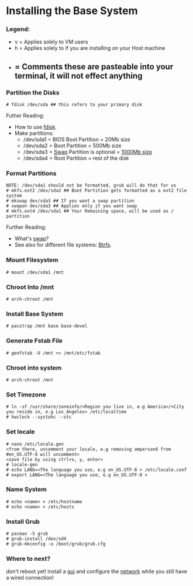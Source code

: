 # Installing the Base System
### Legend:
* v = Applies solely to VM users 
* h = Applies solely to if you are installing on your Host machine
* ## = Comments these are pasteable into your terminal, it will not effect anything

### Partition the Disks
    # fdisk /dev/sda ## this refers to your primary disk
Futher Reading:
* How to use [fdisk](https://wiki.archlinux.org/index.php/Fdisk).
* Make partitions:
    * /dev/sda1 = BIOS Boot Partition = 20Mb size
    * /dev/sda2 = Boot Partition = 500Mb size
    * /dev/sda3 = [Swap](https://wiki.archlinux.org/index.php/Swap) Partition is optional = [1000Mb size](https://wiki.archlinux.org/index.php/Swap)
    * /dev/sda4 = Root Partition = rest of the disk
### Format Partitions
    NOTE: /dev/sda1 should not be formatted, grub will do that for us
    # mkfs.ext2 /dev/sda2 ## Boot Partition gets formatted as a ext2 file system
    # mkswap dev/sda3 ## If you want a swap partition
    # swapon dev/sda3 ## Applies only if you want swap
    # mkfs.ext4 /dev/sda1 ## Your Remaining space, will be used as / partition
Further Reading:
* What's [swap](https://wiki.archlinux.org/index.php/Swap)?
* See also for different file systems: [Btrfs](http://wiki.archlinux.org/index.php/Btrfs).
### Mount Filesystem
    # mount /dev/sda1 /mnt
### Chroot Into /mnt
    # arch-chroot /mnt
### Install Base System
    # pacstrap /mnt base base-devel
### Generate Fstab File
    # genfstab -U /mnt >> /mnt/etc/fstab
### Chroot into system
    # arch-chroot /mnt
### Set Timezone
    # ln -sf /usr/share/zoneinfo/<Region you live in, e.g America>/<City you reside in, e.g Los_Angeles> /etc/localtime
    # hwclock --systohc --utc
### Set locale
    # nano /etc/locale.gen
    <from there, uncomment your locale, e.g removing ampersand from #en_US.UTF-8 will uncomment>
    <save file by using ctrl+x, y, enter>
    # locale-gen
    # echo LANG=<The language you use, e.g en_US.UTF-8 > /etc/locale.conf
    # export LANG=<The language you use, e.g en_US.UTF-8 >
### Name System
    # echo <name> > /etc/hostname
    # echo <name> > /etc/hosts
### Install Grub
    # pacman -S grub
    # grub-install /dev/sdX
    # grub-mkconfig -o /boot/grub/grub.cfg
### Where to next?
don't reboot yet!  install a [gui](https://github.com/AriShashivkopanazak/arch-linux-guide/blob/master/guide/gui.md) and configure the [network](https://github.com/AriShashivkopanazak/arch-linux-guide/blob/master/guide/network.md) while you still have a wired connection!
